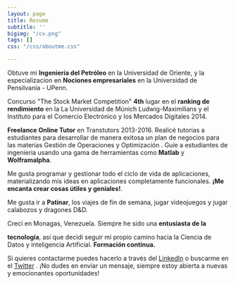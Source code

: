 ```yaml
---
layout: page
title: Resume
subtitle: ''
bigimg: "/cv.png"
tags: []
css: "/css/aboutme.css"

---
```

<div id="aboutme-section">

<p class="about-text"> <span class="fa fa-graduation-cap about-icon"></span> Obtuve mi <b> Ingeniería del Petróleo</b> en la Universidad de Oriente, y la especializacion en <b> Nociones empresariales</b> en la Universidad de Pensilvania - UPenn.</p>

<p class="about-text"> <span class="fa fa-trophy about-icon"></span> Concurso "The Stock Market Competition" <b>4th</b> lugar en el <b>ranking de rendimiento</b> en la La Universidad de Múnich Ludwig-Maximilians y el Instituto para el Comercio Electrónico y los Mercados Digitales 2014.</p>

<p class="about-text"> <span class="fa fa-briefcase about-icon"></span> <b>Freelance Online Tutor</b> en Transtutors 2013-2016. Realicé tutorias a estudiantes para desarrollar de manera exitosa un plan de negocios para las materias Gestión de Operaciones y Optimización . Guíe a estudiantes de ingenieria usando una gama de herramientas como <b>Matlab</b> y <b>Wolframalpha</b>. </p>

<p class="about-text"> <span class="fa fa-code about-icon"></span> Me gusta programar y gestionar todo el ciclo de vida de aplicaciones, materializando mis ideas en aplicaciones completamente funcionales. <b>¡Me encanta crear cosas útiles y geniales!</b>.</p>

<p class="about-text"> <span class="fa fa-heart about-icon"></span> Me gusta ir a <b>Patinar</b>, los viajes de fin de semana, jugar videojuegos y jugar calabozos y dragones D&D.</p>

<p class="about-text"> <span class="fa fa-globe about-icon"></span> Crecí en Monagas, Venezuela. Siempre he sido una <b>entusiasta de la

tecnología</b>, así que decidi seguir mi propio camino hacia la Ciencia de Datos y inteligencia Artificial. <b> Formación continua.</b></p>

<p class="about-text"> <span class="fa fa-linkedin about-icon"></span> Si quieres contactarme puedes hacerlo a través del <a href="https://www.linkedin.com/in/kcss">LinkedIn</a> o buscarme en el <a href="https://twitter.com/Zzzrayos">Twitter</a> . ¡No dudes en enviar un mensaje, siempre estoy abierta a nuevas y emocionantes oportunidades!</p>